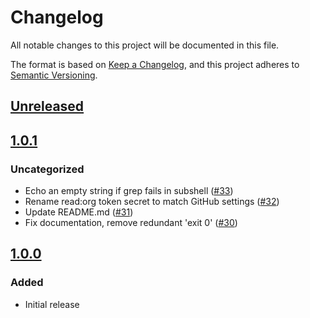 # Changelog
All notable changes to this project will be documented in this file.

The format is based on [Keep a Changelog](https://keepachangelog.com/en/1.0.0/),
and this project adheres to [Semantic Versioning](https://semver.org/spec/v2.0.0.html).

## [Unreleased]

## [1.0.1]
### Uncategorized
- Echo an empty string if grep fails in subshell ([#33](https://github.com/MetaMask/action-require-additional-reviewer/pull/33))
- Rename read:org token secret to match GitHub settings ([#32](https://github.com/MetaMask/action-require-additional-reviewer/pull/32))
- Update README.md ([#31](https://github.com/MetaMask/action-require-additional-reviewer/pull/31))
- Fix documentation, remove redundant 'exit 0' ([#30](https://github.com/MetaMask/action-require-additional-reviewer/pull/30))

## [1.0.0]
### Added
- Initial release

[Unreleased]: https://github.com/MetaMask/action-require-additional-reviewer/compare/v1.0.1...HEAD
[1.0.1]: https://github.com/MetaMask/action-require-additional-reviewer/compare/v1.0.0...v1.0.1
[1.0.0]: https://github.com/MetaMask/action-require-additional-reviewer/releases/tag/v1.0.0
